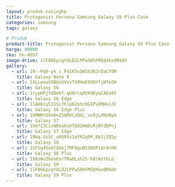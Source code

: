 ```yaml
---
layout: produk-casinghp
title: Protagonist Persona Samsung Galaxy S9 Plus Case
categories: samsung
tags: galaxy

# Produk
product-title: Protagonist Persona Samsung Galaxy S9 Plus Case
harga: 90000
sku: hn-4657
image-drive: 1lF86EpcgYULD2LPPw50hFM5QXkxOM4dh
gallery:
  - url: 19--Pq0-yk_c_P41K5sQH3h3KJrDaCf0M
    title: Galaxy Note 8
  - url: 1XLLwnaV6BGnUVsvTX9HoKSKNYfjHfm3H
    title: Galaxy S6
  - url: 1rypHPjYdOebf-qUNrcqdVhQKyqCAEe8t
    title: Galaxy S6 Edge
  - url: 1lAHXzyS3ISLfhlp62ohc0GIPvEMHxs3C
    title: Galaxy S6 Edge Plus
  - url: 1hMNMrOSmbnZSAMVCzQGL_vx8jLHNzNyU
    title: Galaxy S7
  - url: 1Vm7Z3CivWOsaksXTbO2HmDcRj0Y3DPnj
    title: Galaxy S7 Edge
  - url: 196q-UzSC_uH5RVz1qfRZq9R_6bJjIQ5y
    title: Galaxy S8
  - url: 1SF5q45oUlQkkj7MF8guM15BXPiQrdcHO
    title: Galaxy S8 Plus
  - url: 1X8zWuZGeoEorTRwOLxh2S-h8lWsYGLG_
    title: Galaxy S9
  - url: 1lF86EpcgYULD2LPPw50hFM5QXkxOM4dh
    title: Galaxy S9 Plus
---
```

